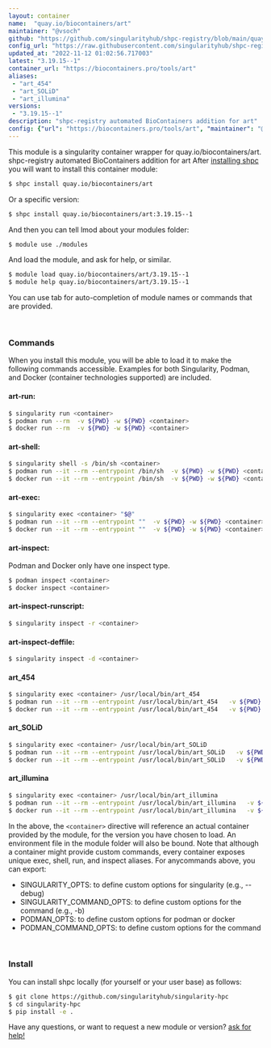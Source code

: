 ```yaml
---
layout: container
name:  "quay.io/biocontainers/art"
maintainer: "@vsoch"
github: "https://github.com/singularityhub/shpc-registry/blob/main/quay.io/biocontainers/art/container.yaml"
config_url: "https://raw.githubusercontent.com/singularityhub/shpc-registry/main/quay.io/biocontainers/art/container.yaml"
updated_at: "2022-11-12 01:02:56.717003"
latest: "3.19.15--1"
container_url: "https://biocontainers.pro/tools/art"
aliases:
 - "art_454"
 - "art_SOLiD"
 - "art_illumina"
versions:
 - "3.19.15--1"
description: "shpc-registry automated BioContainers addition for art"
config: {"url": "https://biocontainers.pro/tools/art", "maintainer": "@vsoch", "description": "shpc-registry automated BioContainers addition for art", "latest": {"3.19.15--1": "sha256:5acf125b9dd38b74bcbb9466172132149912a51c8b4b8be8c431697c2651c04c"}, "tags": {"3.19.15--1": "sha256:5acf125b9dd38b74bcbb9466172132149912a51c8b4b8be8c431697c2651c04c"}, "docker": "quay.io/biocontainers/art", "aliases": {"art_454": "/usr/local/bin/art_454", "art_SOLiD": "/usr/local/bin/art_SOLiD", "art_illumina": "/usr/local/bin/art_illumina"}}
---
```


This module is a singularity container wrapper for quay.io/biocontainers/art.
shpc-registry automated BioContainers addition for art
After [installing shpc](#install) you will want to install this container module:


```bash
$ shpc install quay.io/biocontainers/art
```

Or a specific version:

```bash
$ shpc install quay.io/biocontainers/art:3.19.15--1
```

And then you can tell lmod about your modules folder:

```bash
$ module use ./modules
```

And load the module, and ask for help, or similar.

```bash
$ module load quay.io/biocontainers/art/3.19.15--1
$ module help quay.io/biocontainers/art/3.19.15--1
```

You can use tab for auto-completion of module names or commands that are provided.

<br>

### Commands

When you install this module, you will be able to load it to make the following commands accessible.
Examples for both Singularity, Podman, and Docker (container technologies supported) are included.

#### art-run:

```bash
$ singularity run <container>
$ podman run --rm  -v ${PWD} -w ${PWD} <container>
$ docker run --rm  -v ${PWD} -w ${PWD} <container>
```

#### art-shell:

```bash
$ singularity shell -s /bin/sh <container>
$ podman run --it --rm --entrypoint /bin/sh  -v ${PWD} -w ${PWD} <container>
$ docker run --it --rm --entrypoint /bin/sh  -v ${PWD} -w ${PWD} <container>
```

#### art-exec:

```bash
$ singularity exec <container> "$@"
$ podman run --it --rm --entrypoint ""  -v ${PWD} -w ${PWD} <container> "$@"
$ docker run --it --rm --entrypoint ""  -v ${PWD} -w ${PWD} <container> "$@"
```

#### art-inspect:

Podman and Docker only have one inspect type.

```bash
$ podman inspect <container>
$ docker inspect <container>
```

#### art-inspect-runscript:

```bash
$ singularity inspect -r <container>
```

#### art-inspect-deffile:

```bash
$ singularity inspect -d <container>
```


#### art_454

```bash
$ singularity exec <container> /usr/local/bin/art_454
$ podman run --it --rm --entrypoint /usr/local/bin/art_454   -v ${PWD} -w ${PWD} <container> -c " $@"
$ docker run --it --rm --entrypoint /usr/local/bin/art_454   -v ${PWD} -w ${PWD} <container> -c " $@"
```


#### art_SOLiD

```bash
$ singularity exec <container> /usr/local/bin/art_SOLiD
$ podman run --it --rm --entrypoint /usr/local/bin/art_SOLiD   -v ${PWD} -w ${PWD} <container> -c " $@"
$ docker run --it --rm --entrypoint /usr/local/bin/art_SOLiD   -v ${PWD} -w ${PWD} <container> -c " $@"
```


#### art_illumina

```bash
$ singularity exec <container> /usr/local/bin/art_illumina
$ podman run --it --rm --entrypoint /usr/local/bin/art_illumina   -v ${PWD} -w ${PWD} <container> -c " $@"
$ docker run --it --rm --entrypoint /usr/local/bin/art_illumina   -v ${PWD} -w ${PWD} <container> -c " $@"
```



In the above, the `<container>` directive will reference an actual container provided
by the module, for the version you have chosen to load. An environment file in the
module folder will also be bound. Note that although a container
might provide custom commands, every container exposes unique exec, shell, run, and
inspect aliases. For anycommands above, you can export:

 - SINGULARITY_OPTS: to define custom options for singularity (e.g., --debug)
 - SINGULARITY_COMMAND_OPTS: to define custom options for the command (e.g., -b)
 - PODMAN_OPTS: to define custom options for podman or docker
 - PODMAN_COMMAND_OPTS: to define custom options for the command

<br>

### Install

You can install shpc locally (for yourself or your user base) as follows:

```bash
$ git clone https://github.com/singularityhub/singularity-hpc
$ cd singularity-hpc
$ pip install -e .
```

Have any questions, or want to request a new module or version? [ask for help!](https://github.com/singularityhub/singularity-hpc/issues)